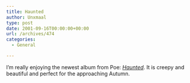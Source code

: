 ```yaml
---
title: Haunted
author: Unxmaal
type: post
date: 2001-09-16T00:00:00+00:00
url: /archives/474
categories:
  - General

---
```

I&#8217;m really enjoying the newest album from Poe: _[Haunted][1]_. It is creepy and beautiful and perfect for the approaching Autumn.

 [1]: http://www.buffybb.net/poe/haunted.html